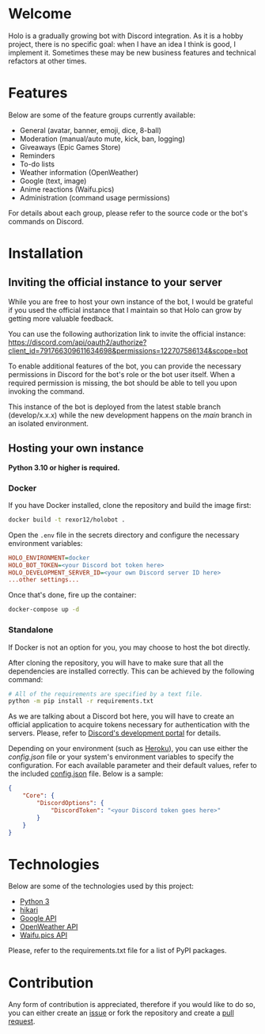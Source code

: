 # Welcome

Holo is a gradually growing bot with Discord integration. As it is a hobby project, there is no specific goal: when I have an idea I think is good, I implement it. Sometimes these may be new business features and technical refactors at other times.

# Features

Below are some of the feature groups currently available:

* General (avatar, banner, emoji, dice, 8-ball)
* Moderation (manual/auto mute, kick, ban, logging)
* Giveaways (Epic Games Store)
* Reminders
* To-do lists
* Weather information (OpenWeather)
* Google (text, image)
* Anime reactions (Waifu.pics)
* Administration (command usage permissions)

For details about each group, please refer to the source code or the bot's commands on Discord.

# Installation

## Inviting the official instance to your server

While you are free to host your own instance of the bot, I would be grateful if you used the official instance that I maintain so that Holo can grow by getting more valuable feedback.

You can use the following authorization link to invite the official instance:
https://discord.com/api/oauth2/authorize?client_id=791766309611634698&permissions=122707586134&scope=bot

To enable additional features of the bot, you can provide the necessary permissions in Discord for the bot's role or the bot user itself. When a required permission is missing, the bot should be able to tell you upon invoking the command.

This instance of the bot is deployed from the latest stable branch (develop/x.x.x) while the new development happens on the _main_ branch in an isolated environment.

## Hosting your own instance

**Python 3.10 or higher is required.**

### Docker

If you have Docker installed, clone the repository and build the image first:
```sh
docker build -t rexor12/holobot .
```

Open the `.env` file in the secrets directory and configure the necessary environment variables:
```ini
HOLO_ENVIRONMENT=docker
HOLO_BOT_TOKEN=<your Discord bot token here>
HOLO_DEVELOPMENT_SERVER_ID=<your own Discord server ID here>
...other settings...
```

Once that's done, fire up the container:
```sh
docker-compose up -d
```

### Standalone

If Docker is not an option for you, you may choose to host the bot directly.

After cloning the repository, you will have to make sure that all the dependencies are installed correctly. This can be achieved by the following command:

```sh
# All of the requirements are specified by a text file.
python -m pip install -r requirements.txt
```

As we are talking about a Discord bot here, you will have to create an official application to acquire tokens necessary for authentication with the servers. Please, refer to [Discord's development portal](https://discord.com/developers/docs/intro) for details.

Depending on your environment (such as [Heroku](https://www.heroku.com)), you can use either the *config.json* file or your system's environment variables to specify the configuration. For each available parameter and their default values, refer to the included [config.json](https://github.com/rexor12/holobot/blob/main/config.json) file. Below is a sample:

```json
{
    "Core": {
        "DiscordOptions": {
            "DiscordToken": "<your Discord token goes here>"
        }
    }
}
```

# Technologies

Below are some of the technologies used by this project:
* [Python 3](https://www.python.org/)
* [hikari](https://github.com/hikari-py)
* [Google API](https://developers.google.com/custom-search/v1/overview)
* [OpenWeather API](https://openweathermap.org/api)
* [Waifu.pics API](https://waifu.pics/docs)

Please, refer to the requirements.txt file for a list of PyPI packages.

# Contribution

Any form of contribution is appreciated, therefore if you would like to do so, you can either create an [issue](https://github.com/rexor12/holobot/issues) or fork the repository and create a [pull request](https://github.com/rexor12/holobot/pulls).
